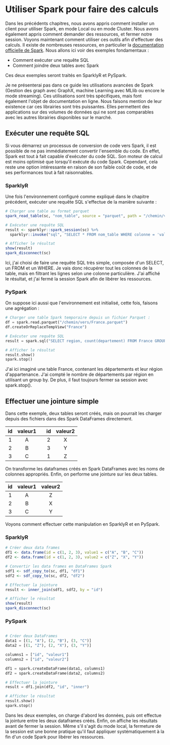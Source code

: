 # Utiliser Spark pour faire des calculs

Dans les précédents chapitres, nous avons appris comment installer un client pour utiliser Spark, en mode Local ou en mode Cluster. Nous avons également appris comment demander des ressources, et fermer notre session. Voyons maintenant comment utiliser ces outils afin d'effectuer des calculs. Il existe de nombreuses ressources, en particulier la [documentation officielle de Spark](https://spark.apache.org/docs/latest/quick-start.html). Nous allons ici voir des exemples fondamentaux :

- Comment exécuter une requête SQL
- Comment joindre deux tables avec Spark

Ces deux exemples seront traités en SparklyR et PySpark.

Je ne présenterai pas dans ce guide les utilisations avancées de Spark (Gestion des graph avec GraphX, machine Learning avec MLlib ou encore le mode streaming). Ces utilisations sont très spécifiques, mais font également l'objet de documentation en ligne. Nous faisons mention de leur existence car ces librairies sont très puissantes. Elles permettent des applications sur des volumes de données qui ne sont pas comparables avec les autres librairies disponibles sur le marché.

## Exécuter une requête SQL

Si vous démarrez un processus de conversion de code vers Spark, il est possible de ne pas immédiatement convertir l'ensemble du code. En effet, Spark est tout à fait capable d'exécuter du code SQL. Son moteur de calcul est moins optimisé que lorsqu'il exécute du code Spark. Cependant, cela reste une option intéressante en raison de son faible coût de code, et de ses performances tout à fait raisonnables.

### SparklyR

Une fois l'environnement configuré comme expliqué dans le chapitre précédent, exécuter une requête SQL s'effectue de la manière suivante :

```r
# Charger une table au format parquet
spark_read_table(sc, "nom_table", source = "parquet", path = "/chemin/vers/le/fichier.parquet")

# Exécuter une requête SQL
result <- sparklyr::spark_session(sc) %>%
  sparklyr::invoke("sql", "SELECT * FROM nom_table WHERE colonne = 'valeur'")

# Afficher le résultat
show(result)
spark_disconnect(sc)
```

Ici, j'ai choisi de faire une requête SQL très simple, composée d'un SELECT, un FROM et un WHERE. Je vais donc récupérer tout les colonnes de la table, mais en filtrant les lignes selon une colonne particulière.
J'ai affiché le résultat, et j'ai fermé la session Spark afin de libérer les ressources.

### PySpark

On suppose ici aussi que l'environnement est initialisé, cette fois, faisons une agrégation :

```python
# Charger une table Spark temporaire depuis un fichier Parquet :
df = spark.read.parquet("/chemin/vers/France.parquet")
df.createOrReplaceTempView("France")

# Exécuter une requête SQL
result = spark.sql("SELECT region, count(departement) FROM France GROUP BY region")

# Afficher le résultat
result.show()
spark.stop()
```

J'ai ici imaginé une table France, contenant les départements et leur région d'appartenance. J'ai compté le nombre de départements par région en utilisant un group by. De plus, il faut toujours fermer sa session avec spark.stop().

## Effectuer une jointure simple

Dans cette exemple, deux tables seront créés, mais on pourrait les charger depuis des fichiers dans des Spark DataFrames directement.

| id | valeur1 |   | id | valeur2 |
|:--:|:-------:|:-:|:--:|:-------:|
|  1 |    A    |   |  2 |    X    |
|  2 |    B    |   |  3 |    Y    |
|  3 |    C    |   |  1 |    Z    |

On transforme les dataframes créés en Spark DataFrames avec les noms de colonnes appropriés. Enfin, on performe une jointure sur les deux tables.

| id | valeur1 | valeur2 |
|:--:|:-------:|:-------:|
|  1 |    A    |    Z    |
|  2 |    B    |    X    |
|  3 |    C    |    Y    |

Voyons comment effectuer cette manipulation en SparklyR et en PySpark.

### SparklyR

```R
# Créer deux data frames
df1 <- data.frame(id = c(1, 2, 3), value1 = c("A", "B", "C"))
df2 <- data.frame(id = c(1, 2, 3), value2 = c("Z", "X", "Y"))

# Convertir les data frames en DataFrames Spark
sdf1 <- sdf_copy_to(sc, df1, "df1")
sdf2 <- sdf_copy_to(sc, df2, "df2")

# Effectuer la jointure
result <- inner_join(sdf1, sdf2, by = "id")

# Afficher le résultat
show(result)
spark_disconnect(sc)
```

### PySpark

```python

# Créer deux DataFrames
data1 = [(1, "A"), (2, "B"), (3, "C")]
data2 = [(1, "Z"), (2, "X"), (3, "Y")]

columns1 = ["id", "valeur1"]
columns2 = ["id", "valeur2"]

df1 = spark.createDataFrame(data1, columns1)
df2 = spark.createDataFrame(data2, columns2)

# Effectuer la jointure
result = df1.join(df2, "id", "inner")

# Afficher le résultat
result.show()
spark.stop()
```

Dans les deux exemples, on charge d'abord les données, puis ont effectue la jointure entre les deux dataframes créés. Enfin, on affiche les résultats avant de fermer la session. Même s'il s'agit du mode local, la fermeture de la session est une bonne pratique qu'il faut appliquer systématiquement à la fin d'un code Spark pour libérer les ressources.
